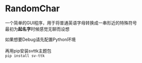 # RandomChar
一个简单的GUI程序，用于将普通英语字母转换成一串形近的特殊符号 <br />
最初为**起名字**时候感觉无聊而设想<br />

如果想要Debug请先配置Python环境<br /><br />
再用pip安装svttk主题包<br />
```pip install sv-ttk```
